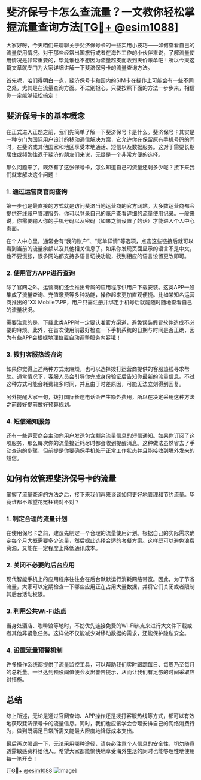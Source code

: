 # 斐济保号卡怎么查流量？一文教你轻松掌握流量查询方法[[TG💪+ @esim1088](https://t.me/s/esim1088)]

大家好呀，今天咱们来聊聊关于斐济保号卡的一些实用小技巧——如何查看自己的流量使用情况。对于那些经常出国旅行或者在海外工作的小伙伴来说，了解流量使用情况是非常重要的，毕竟谁也不想因为流量超支而收到天价账单吧！所以今天这篇文章就专门为大家详细讲解一下斐济保号卡的流量查询方法。

首先呢，咱们得明白一点，斐济保号卡和国内的SIM卡在操作上可能会有一些不同之处，尤其是在流量查询方面。不过别担心，只要按照下面的方法一步步来，相信你一定能够轻松搞定！

## **斐济保号卡的基本概念**

在正式进入正题之前，我们先简单了解一下斐济保号卡是什么。斐济保号卡其实是一种专门为国际用户设计的移动通信解决方案，它允许你在保留原有手机号码的同时，在斐济或其他国家和地区享受本地通话、短信以及数据服务。这对于需要长期居住或频繁往返于斐济的朋友们来说，无疑是一个非常方便的选择。

那么问题来了，既然有了这张保号卡，怎么知道自己的流量还剩多少呢？接下来我们就来解决这个问题！

### 1. 通过运营商官网查询

第一步也是最直接的方式就是访问斐济当地运营商的官方网站。大多数运营商都会提供在线账户管理服务，你可以登录自己的账户查看详细的流量使用记录。一般来说，你需要输入你的手机号码以及密码（如果之前设置了的话）才能进入个人中心页面。

在个人中心里，通常会有“我的账户”、“账单详情”等选项，点击这些链接后就可以看到当前的流量余额以及其他相关信息了。如果你发现页面显示的语言不是中文，也不要慌张，很多网站都支持多语言切换功能，找到相应的语言设置更改即可。

### 2. 使用官方APP进行查询

除了官网之外，运营商们还会推出专属的应用程序供用户下载安装。这类APP一般集成了流量查询、充值缴费等多种功能，操作起来更加直观便捷。比如某知名运营商推出的“XX Mobile”APP，用户只需注册并绑定手机号后就能随时随地查看自己的流量状况。

需要注意的是，下载此类APP时一定要认准官方渠道，避免误装假冒软件造成不必要的麻烦。此外，在首次使用前最好检查一下手机系统的日期与时间是否正确，因为有些APP会根据地理位置自动调整服务内容哦！

### 3. 拨打客服热线咨询

如果你觉得上述两种方式太麻烦，也可以选择拨打运营商提供的客服热线寻求帮助。通常情况下，客服人员会引导你完成身份验证后告知你最新的流量信息。不过这种方式可能会耗费较多时间，并且由于时差原因，可能无法立刻得到回复。

另外提醒大家一句，拨打国际长途电话会产生额外费用，所以在决定采用这种方法之前最好提前做好预算规划。

### 4. 短信通知服务

还有一些运营商会主动向用户发送包含剩余流量信息的短信通知。如果你订阅了这项服务，那么每次你的流量接近耗尽时都会收到提醒消息。这种做法虽然省去了手动查询的步骤，但前提是你要确保手机处于正常工作状态并且能接收到境外发来的短信。

## **如何有效管理斐济保号卡的流量**

掌握了流量查询的方法之后，接下来我们再来谈谈如何更好地管理和节约流量。毕竟谁都不希望花冤枉钱对不对？

### 1. 制定合理的流量计划

在使用保号卡之前，建议先制定一个合理的流量使用计划。根据自己的实际需求确定每个月大概需要多少流量，然后据此选择合适的套餐方案。这样既可以避免浪费资源，又能在一定程度上降低通讯成本。

### 2. 关闭不必要的后台应用

现代智能手机上的应用程序往往会在后台默默运行消耗网络带宽。因此，为了节省流量，大家可以定期检查一下哪些应用正在占用大量数据，并将它们关闭或者限制其后台活动权限。

### 3. 利用公共Wi-Fi热点

当身处酒店、咖啡馆等地时，不妨优先连接免费的Wi-Fi热点来进行大文件下载或者其他非紧急任务。这样做不仅能减少对移动数据的需求，还能保护隐私安全。

### 4. 设置流量预警机制

许多操作系统都提供了流量监控工具，可以帮助我们实时跟踪每日、每周乃至每月的总耗量。一旦达到预设阈值便会发出警告提示，从而让我们有足够的时间采取应对措施。

## **总结**

综上所述，无论是通过官网查询、APP操作还是拨打客服热线等方式，都可以有效地获取斐济保号卡的流量信息。同时，我们也应该学会合理安排自己的网络消费行为，做到既满足日常所需又能最大限度地降低成本支出。

最后再次强调一下，无论采用哪种途径，请务必注意个人信息的安全性，切勿随意透露敏感资料给他人。希望大家都能愉快地享受海外生活的同时也能够理性地使用每一笔开支！

[[TG💪+ @esim1088](https://t.me/s/esim1088) ![Image](https://i.postimg.cc/4NQfJmqS/Snipaste-2025-05-13-00-14-12.png)]